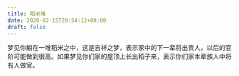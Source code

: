```yaml
---
title: 稻米堆
date: 2020-02-15T20:54:12+08:00
draft: false
---
```


梦见你躺在一堆稻米之中，这是吉祥之梦，表示家中的下一辈将出贵人，以后的官阶可能做到很高。如果梦见你们家的屋顶上长出稻子来，表示你们家本辈族人中将有人做官。